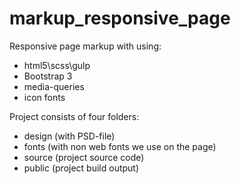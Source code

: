 # markup_responsive_page

Responsive page markup with using:
- html5\scss\gulp
- Bootstrap 3 
- media-queries
- icon fonts

Project consists of four folders:
- design (with PSD-file)
- fonts (with non web fonts we use on the page)
- source (project source code)
- public (project build output)
